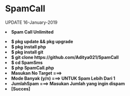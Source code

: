 # SpamCall
UPDATE 16-January-2019
<b><li>Spam Call Unlimited
<li>$ pkg update && pkg upgrade
<li>$ pkg install php
<li>$ pkg install git
<li>$ git clone https://github.com/Aditya021/SpamCall
<li>$ cd SpamSms
<li>$ php SpamCall.php
<li> Masukan No Target ===> 
<li> Mode Banyak (y/n) ===> UNTUK Spam Lebih Dari 1
<li> JumlahSpam ===> Masukan Jumlah yang ingin dispam
<li> [Succes]
